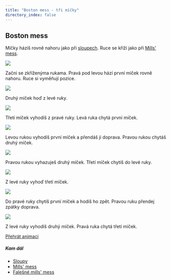 ```yaml
---
title: "Boston mess - tři míčky"
directory_index: false
---
```


## Boston mess


Míčky házíš rovně nahoru jako při <a href="/micky/3/sloupy.html" title="Trik se třemi míčky.">sloupech</a>. Ruce se kříží jako při <a href="/micky/3/mm.html" title="Trik se třemi míčky.">Mills' mess</a>.

![](img/m/micky-3-bma.png)

Začni se zkříženýma rukama. Pravá pod levou hází první míček rovně nahoru. Ruce si vyměňují pozice.

![](img/m/micky-3-bmb.png)

Druhý míček hoď z levé ruky.

![](img/m/micky-3-bmc.png)

Třetí míček vyhodíš z pravé ruky. Levá ruka chytá první míček.

![](img/m/micky-3-bmd.png)

Levou rukou vyhodíš první míček a přendáš ji doprava. Pravou rukou chytáš druhý míček.

![](img/m/micky-3-bme.png)

Pravou rukou vyhazuješ druhý míček. Třetí míček chytíš do levé ruky.

![](img/m/micky-3-bmf.png)

Z levé ruky vyhoď třetí míček.

![](img/m/micky-3-bmh.png)

Do pravé ruky chytíš první míček a hodíš ho zpět. Pravou ruku přendej zpátky doprava.

![](img/m/micky-3-bmi.png)

Z levé ruky vyhodíš druhý míček. Pravá ruka chytá třetí míček.

[Přehrát animaci](/animace/boston-mess-a.html "Animace")


##### Kam dál

- [Sloupy](/micky/3/sloupy.html "Házení míčků rovně nahoru")
- [Mills' mess](/micky/3/mm.html "Millsův nepořádek")
- [Falešné mills' mess](/micky/3/mm-falesne.html "Jednodušší varianta Mills' messu")
